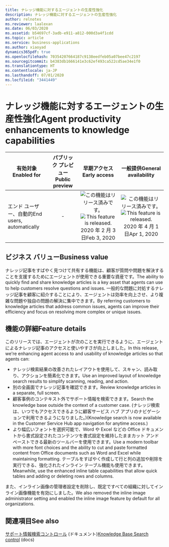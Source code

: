 ```yaml
---
title: ナレッジ機能に対するエージェントの生産性強化
description: ナレッジ機能に対するエージェントの生産性強化
author: relnotes
ms.reviewer: laalexan
ms.date: 06/03/2020
ms.assetid: b54697cf-3adb-e911-a812-000d3a4f1cdd
ms.topic: article
ms.service: business-applications
ms.author: xiaoyad
dynamics365pdf: true
ms.openlocfilehash: 70354207664187c9138eedfeb05a07bee47c2197
ms.sourcegitcommit: b4383db1666141e3c62ef493ca522cd5ae34e1f0
ms.translationtype: HT
ms.contentlocale: ja-JP
ms.lasthandoff: 07/01/2020
ms.locfileid: "3441449"
---
```

# <a name="agent-productivity-enhancements-to-knowledge-capabilities"></a><span data-ttu-id="05819-103">ナレッジ機能に対するエージェントの生産性強化</span><span class="sxs-lookup"><span data-stu-id="05819-103">Agent productivity enhancements to knowledge capabilities</span></span>


| <span data-ttu-id="05819-104">有効対象</span><span class="sxs-lookup"><span data-stu-id="05819-104">Enabled for</span></span>    |  <span data-ttu-id="05819-105">パブリック プレビュー</span><span class="sxs-lookup"><span data-stu-id="05819-105">Public preview</span></span> | <span data-ttu-id="05819-106">早期アクセス</span><span class="sxs-lookup"><span data-stu-id="05819-106">Early access</span></span> | <span data-ttu-id="05819-107">一般提供</span><span class="sxs-lookup"><span data-stu-id="05819-107">General availability</span></span> | 
| ---------- | :----------: |:----------: |:----------: |
|<span data-ttu-id="05819-108">エンド ユーザー、自動的</span><span class="sxs-lookup"><span data-stu-id="05819-108">End users, automatically</span></span>|-|<span data-ttu-id="05819-109">![この機能はリリース済みです。](/dynamics365-release-plan/media/green-checkmark.png "この機能はリリース済みです。")</span><span class="sxs-lookup"><span data-stu-id="05819-109">![This feature is released.](/dynamics365-release-plan/media/green-checkmark.png "This feature is released.")</span></span> <span data-ttu-id="05819-110">2020 年 2 月 3 日</span><span class="sxs-lookup"><span data-stu-id="05819-110">Feb 3, 2020</span></span>| <span data-ttu-id="05819-111">![この機能はリリース済みです。](/dynamics365-release-plan/media/green-checkmark.png "この機能はリリース済みです。")</span><span class="sxs-lookup"><span data-stu-id="05819-111">![This feature is released.](/dynamics365-release-plan/media/green-checkmark.png "This feature is released.")</span></span> <span data-ttu-id="05819-112">2020 年 4 月 1 日</span><span class="sxs-lookup"><span data-stu-id="05819-112">Apr 1, 2020</span></span>|


## <a name="business-value"></a><span data-ttu-id="05819-113">ビジネス バリュー</span><span class="sxs-lookup"><span data-stu-id="05819-113">Business value</span></span>
<!-- bv start -->
<span data-ttu-id="05819-114">ナレッジ記事をすばやく見つけて共有する機能は、顧客が質問や問題を解決することを支援するためにエージェントが使用できる重要な資産です。</span><span class="sxs-lookup"><span data-stu-id="05819-114">The ability to quickly find and share knowledge articles is a key asset that agents can use to help customers resolve questions and issues.</span></span> <span data-ttu-id="05819-115">一般的な問題に対処するナレッジ記事を顧客に紹介することにより、エージェントは効率を向上させ、より複雑な問題や独自の問題の解決に集中できます。</span><span class="sxs-lookup"><span data-stu-id="05819-115">By referring customers to knowledge articles that address common issues, agents can improve their efficiency and focus on resolving more complex or unique issues.</span></span>
<!-- bv end -->



## <a name="feature-details"></a><span data-ttu-id="05819-116">機能の詳細</span><span class="sxs-lookup"><span data-stu-id="05819-116">Feature details</span></span>
<!--feature detail start -->
<span data-ttu-id="05819-117">このリリースでは、エージェントが次のことを実行できるように、エージェントによるナレッジ記事のアクセスと使いやすさが向上しました。</span><span class="sxs-lookup"><span data-stu-id="05819-117">In this release, we're enhancing agent access to and usability of knowledge articles so that agents can:</span></span>

- <span data-ttu-id="05819-118">ナレッジ検索結果の改善されたレイアウトを使用して、スキャン、読み取り、アクションを簡素化できます。</span><span class="sxs-lookup"><span data-stu-id="05819-118">Use an improved layout of knowledge search results to simplify scanning, reading, and action.</span></span>
- <span data-ttu-id="05819-119">別の全画面でナレッジ記事を確認できます。</span><span class="sxs-lookup"><span data-stu-id="05819-119">Review knowledge articles in a separate, full screen.</span></span>
- <span data-ttu-id="05819-120">顧客事例のコンテキスト外でサポート情報を検索できます。</span><span class="sxs-lookup"><span data-stu-id="05819-120">Search the knowledge base outside the context of a customer case.</span></span> <span data-ttu-id="05819-121">(ナレッジ検索は、いつでもアクセスできるように顧客サービス ハブ アプリのナビゲーションで利用できるようになりました。)</span><span class="sxs-lookup"><span data-stu-id="05819-121">(Knowledge search is now available in the Customer Service Hub app navigation for anytime access.)</span></span>
- <span data-ttu-id="05819-122">より幅広いフォントを選択可能で、Word や Excel などの Office ドキュメントから書式設定されたコンテンツを書式設定を維持したままカット アンド ペーストできる最新のツールバーを使用できます。</span><span class="sxs-lookup"><span data-stu-id="05819-122">Use a modern toolbar with more font choices and the ability to cut and paste formatted content from Office documents such as Word and Excel while maintaining formatting.</span></span> <span data-ttu-id="05819-123">テーブルをすばやく作成して行と列の追加や削除を実行できる、強化されたインライン テーブル機能も使用できます。</span><span class="sxs-lookup"><span data-stu-id="05819-123">Meanwhile, use the enhanced inline table capabilities that allow quick tables and adding or deleting rows and columns.</span></span>

<span data-ttu-id="05819-124">また、インライン画像の管理者設定を削除し、既定ですべての組織に対してインライン画像機能を有効にしました。</span><span class="sxs-lookup"><span data-stu-id="05819-124">We also removed the inline image administrator setting and enabled the inline image feature by default for all organizations.</span></span> 
<!--feature detail end -->










## <a name="see-also"></a><span data-ttu-id="05819-125">関連項目</span><span class="sxs-lookup"><span data-stu-id="05819-125">See also</span></span>

<!--docs start-->
<span data-ttu-id="05819-126">[サポート情報検索コントロール](https://docs.microsoft.com/dynamics365/customer-service/search-knowledge-articles-csh#knowledge-base-search-control) (ドキュメント)</span><span class="sxs-lookup"><span data-stu-id="05819-126">[Knowledge Base Search control](https://docs.microsoft.com/dynamics365/customer-service/search-knowledge-articles-csh#knowledge-base-search-control) (docs)</span></span>
<!--docs end-->
